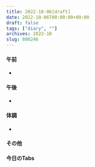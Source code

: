 ```yaml
---
title: 2022-10-06[draft]
date: 2022-10-06T00:00:00+09:00
draft: false
tags: ["diary", ""]
archives: 2022-10
slug: 800246
---
```

#### 午前
- 
#### 午後
- 
#### 体調
- 
#### その他
#### 今日のTabs